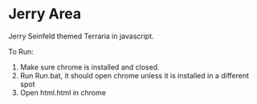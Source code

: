 # Jerry Area
Jerry Seinfeld themed Terraria in javascript.

To Run:
1. Make sure chrome is installed and closed.
2. Run Run.bat, it should open chrome unless it is installed in a different spot
3. Open html.html in chrome
